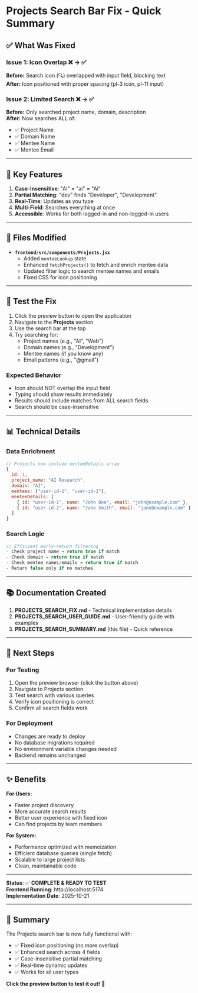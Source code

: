 # Projects Search Bar Fix - Quick Summary

## ✅ What Was Fixed

### Issue 1: Icon Overlap ❌ → ✅
**Before:** Search icon (🔍) overlapped with input field, blocking text  
**After:** Icon positioned with proper spacing (pl-3 icon, pl-11 input)

### Issue 2: Limited Search ❌ → ✅
**Before:** Only searched project name, domain, description  
**After:** Now searches ALL of:
- ✅ Project Name
- ✅ Domain Name  
- ✅ Mentee Name
- ✅ Mentee Email

---

## 🎯 Key Features

1. **Case-Insensitive**: "AI" = "ai" = "Ai"
2. **Partial Matching**: "dev" finds "Developer", "Development"
3. **Real-Time**: Updates as you type
4. **Multi-Field**: Searches everything at once
5. **Accessible**: Works for both logged-in and non-logged-in users

---

## 📝 Files Modified

- **`frontend/src/components/Projects.jsx`**
  - Added `menteeLookup` state
  - Enhanced `fetchProjects()` to fetch and enrich mentee data
  - Updated filter logic to search mentee names and emails
  - Fixed CSS for icon positioning

---

## 🧪 Test the Fix

1. Click the preview button to open the application
2. Navigate to the **Projects** section
3. Use the search bar at the top
4. Try searching for:
   - Project names (e.g., "AI", "Web")
   - Domain names (e.g., "Development")
   - Mentee names (if you know any)
   - Email patterns (e.g., "@gmail")

### Expected Behavior
- Icon should NOT overlap the input field
- Typing should show results immediately
- Results should include matches from ALL search fields
- Search should be case-insensitive

---

## 📊 Technical Details

### Data Enrichment
```javascript
// Projects now include menteeDetails array
{
  id: 1,
  project_name: "AI Research",
  domain: "AI",
  mentees: ["user-id-1", "user-id-2"],
  menteeDetails: [
    { id: "user-id-1", name: "John Doe", email: "john@example.com" },
    { id: "user-id-2", name: "Jane Smith", email: "jane@example.com" }
  ]
}
```

### Search Logic
```javascript
// Efficient early-return filtering
- Check project name → return true if match
- Check domain → return true if match  
- Check mentee names/emails → return true if match
- Return false only if no matches
```

---

## 📚 Documentation Created

1. **PROJECTS_SEARCH_FIX.md** - Technical implementation details
2. **PROJECTS_SEARCH_USER_GUIDE.md** - User-friendly guide with examples
3. **PROJECTS_SEARCH_SUMMARY.md** (this file) - Quick reference

---

## 🚀 Next Steps

### For Testing
1. Open the preview browser (click the button above)
2. Navigate to Projects section
3. Test search with various queries
4. Verify icon positioning is correct
5. Confirm all search fields work

### For Deployment
- Changes are ready to deploy
- No database migrations required
- No environment variable changes needed
- Backend remains unchanged

---

## ✨ Benefits

**For Users:**
- Faster project discovery
- More accurate search results
- Better user experience with fixed icon
- Can find projects by team members

**For System:**
- Performance optimized with memoization
- Efficient database queries (single fetch)
- Scalable to large project lists
- Clean, maintainable code

---

**Status**: ✅ **COMPLETE & READY TO TEST**  
**Frontend Running**: http://localhost:5174  
**Implementation Date**: 2025-10-21

---

## 🎉 Summary

The Projects search bar is now fully functional with:
- ✅ Fixed icon positioning (no more overlap)
- ✅ Enhanced search across 4 fields
- ✅ Case-insensitive partial matching
- ✅ Real-time dynamic updates
- ✅ Works for all user types

**Click the preview button to test it out!** 🚀
